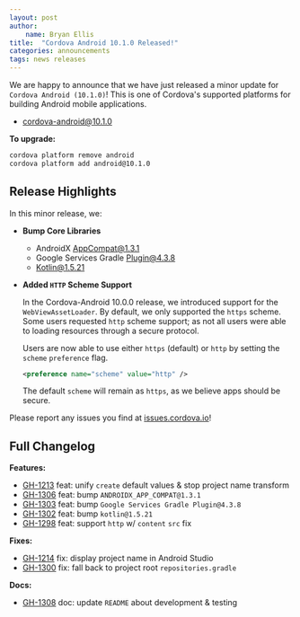 ```yaml
---
layout: post
author:
    name: Bryan Ellis
title:  "Cordova Android 10.1.0 Released!"
categories: announcements
tags: news releases
---
```


We are happy to announce that we have just released a minor update for `Cordova Android (10.1.0)`!  This is one of Cordova's supported platforms for building Android mobile applications.

* [cordova-android@10.1.0](https://www.npmjs.com/package/cordova-android)

**To upgrade:**

```bash
cordova platform remove android
cordova platform add android@10.1.0
```

## Release Highlights

In this minor release, we:

* **Bump Core Libraries**

  * AndroidX AppCompat@1.3.1
  * Google Services Gradle Plugin@4.3.8
  * Kotlin@1.5.21

* **Added `HTTP` Scheme Support**

    In the Cordova-Android 10.0.0 release, we introduced support for the `WebViewAssetLoader`. By default, we only supported the `https` scheme. Some users requested `http` scheme support; as not all users were able to loading resources through a secure protocol.

    Users are now able to use either `https` (default) or `http` by setting the `scheme` `preference` flag.

    ```xml
    <preference name="scheme" value="http" />
    ```

    The default `scheme` will remain as `https`, as we believe apps should be secure.

Please report any issues you find at [issues.cordova.io](http://issues.cordova.io/)!

<!--more-->
## Full Changelog

**Features:**

* [GH-1213](https://github.com/apache/cordova-android/pull/1213) feat: unify `create` default values & stop project name transform
* [GH-1306](https://github.com/apache/cordova-android/pull/1306) feat: bump `ANDROIDX_APP_COMPAT@1.3.1`
* [GH-1303](https://github.com/apache/cordova-android/pull/1303) feat: bump `Google Services Gradle Plugin@4.3.8`
* [GH-1302](https://github.com/apache/cordova-android/pull/1302) feat: bump `kotlin@1.5.21`
* [GH-1298](https://github.com/apache/cordova-android/pull/1298) feat: support `http` w/ `content` `src` fix

**Fixes:**

* [GH-1214](https://github.com/apache/cordova-android/pull/1214) fix: display project name in Android Studio
* [GH-1300](https://github.com/apache/cordova-android/pull/1300) fix: fall back to project root `repositories.gradle`

**Docs:**

* [GH-1308](https://github.com/apache/cordova-android/pull/1308) doc: update `README` about development & testing